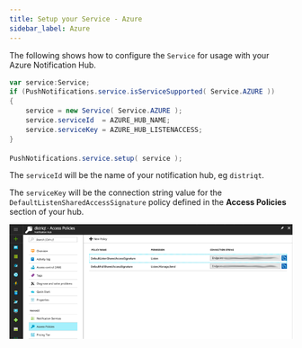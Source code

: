 ```yaml
---
title: Setup your Service - Azure
sidebar_label: Azure
---
```



The following shows how to configure the `Service` for usage with your Azure Notification Hub.


```actionscript
var service:Service;
if (PushNotifications.service.isServiceSupported( Service.AZURE ))
{
	service = new Service( Service.AZURE );
	service.serviceId  = AZURE_HUB_NAME;
	service.serviceKey = AZURE_HUB_LISTENACCESS;
}

PushNotifications.service.setup( service );
```


The `serviceId` will be the name of your notification hub, eg `distriqt`.

The `serviceKey` will be the connection string value for the `DefaultListenSharedAccessSignature` 
policy defined in the **Access Policies** section of your hub.

![](images/azure_servicevalues.png)


